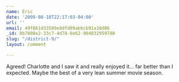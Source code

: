 ```yaml
---
name: Eric
date: '2009-08-18T22:17:03-04:00'
url: ''
email: 49f861d33589e8dfd09abbcb91a10d06
_id: 0b7808e2-33c7-4d78-8e62-904032959780
slug: "/district-9/"
layout: comment

---
```


Agreed! Charlotte and I saw it and really enjoyed it... far better than I expected. Maybe the best of a very lean summer movie season.
